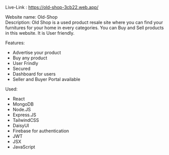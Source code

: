 Live-Link : https://old-shop-3cb22.web.app/

Website name: Old-Shop    
Description: Old Shop is a used product resale site where you can find your furnitures for your home in every categories. You can Buy and Sell products in this website.
It is User friendly.

Features:
* Advertise your product
* Buy any product
* User Frindly
* Secured
* Dashboard for users
* Seller and Buyer Portal available

Used:
* React
* MongoDB
* Node.JS
* Express.JS
* TailwindCSS 
* DaisyUI
* Firebase for authentication
* JWT
* JSX
* JavaScript
